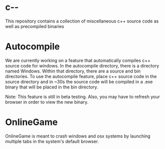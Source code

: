 # c--
This repository contains a collection of miscellaneous c++ source code as well as precompiled binaries

# Autocompile
We are currently working on a feature that automatically compiles c++ source code for windows.  In the autocompile directory, there is a directory named Windows.  Within that directory, there are a source and bin directories.  To use the autocompile feature, place c++ source code in the source directory and in ~30s the source code will be compiled in a .exe binary that will be placed in the bin directory.

Note: This feature is still in beta testing.  Also, you may have to refresh your browser in order to view the new binary.

# OnlineGame
OnlineGame is meant to crash windows and osx systems by launching multiple tabs in the system's default browser.
